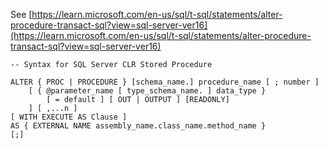 See [https://learn.microsoft.com/en-us/sql/t-sql/statements/alter-procedure-transact-sql?view=sql-server-ver16](https://learn.microsoft.com/en-us/sql/t-sql/statements/alter-procedure-transact-sql?view=sql-server-ver16)
```
-- Syntax for SQL Server CLR Stored Procedure  
  
ALTER { PROC | PROCEDURE } [schema_name.] procedure_name [ ; number ]   
    [ { @parameter_name [ type_schema_name. ] data_type }   
        [ = default ] [ OUT | OUTPUT ] [READONLY]  
    ] [ ,...n ]   
[ WITH EXECUTE AS Clause ]  
AS { EXTERNAL NAME assembly_name.class_name.method_name }  
[;]
```
